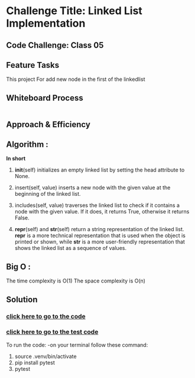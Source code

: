 # Challenge Title: Linked List Implementation
## Code Challenge: Class 05 
## Feature Tasks
This project For add new node in the first of the linkedlist
## Whiteboard Process
![]()

## Approach & Efficiency
## Algorithm :
**In short**

1. __init__(self) initializes an empty linked list by setting the head attribute to None.

2. insert(self, value) inserts a new node with the given value at the beginning of the linked list.

3. includes(self, value) traverses the linked list to check if it contains a node with the given value. If it does, it returns True, otherwise it returns False.

4. __repr__(self) and __str__(self) return a string representation of the linked list. __repr__ is a more technical representation that is used when the object is printed or shown, while __str__ is a more user-friendly representation that shows the linked list as a sequence of values.


## Big O :
The time complexity is  O(1) 
 The space complexity is  O(n)

## Solution
### [click here to go to the code](./LinkedList/LinkedList.py)
### [click here to go to the test code](./tests/test_ll.py)


To run the code:
-on your terminal follow these command:
1. source .venv/bin/activate
2. pip install pytest
3. pytest
